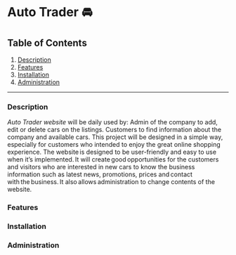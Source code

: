 # Auto Trader  :oncoming_automobile:

## Table of Contents

1. [Description](https://github.com/tushkan-babun/auto-trader-web-app#Description)
2. [Features](https://github.com/tushkan-babun/auto-trader-web-app#Features)
3. [Installation](https://github.com/tushkan-babun/auto-trader-web-app#Installation)
4. [Administration](https://github.com/tushkan-babun/auto-trader-web-app#Administration)
---
### Description
*Auto Trader website* will be daily used by: Admin of the company to add, edit or delete cars on the listings. Customers to find information about the company and available cars.   This project will be designed in a simple way, especially for customers who intended to enjoy the great online shopping experience.
The website is designed to be user-friendly and easy to use when it’s implemented. It will create good opportunities for the customers and visitors who are interested in new cars to know the business information such as latest news, promotions, prices and contact with the business. It also allows administration to change contents of the website. 

### Features

### Installation

### Administration
